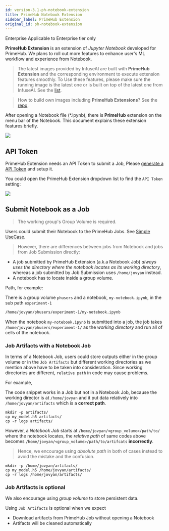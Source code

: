 ```yaml
---
id: version-3.1-ph-notebook-extension
title: PrimeHub Notebook Extension
sidebar_label: PrimeHub Extension
original_id: ph-notebook-extension
---
```


<div class="ee-only tooltip">Enterprise
  <span class="tooltiptext">Applicable to Enterprise tier only</span>
</div>

**PrimeHub Extension** is an extension of *Jupyter Notebook* developed for PrimeHub. We plans to roll out more features to enhance user's ML workflow and experience from Notebook.


>The latest images provided by InfuseAI are built with **PrimeHub Extension** and the corresponding environment to execute extension features smoothly. To Use these features, please make sure the running image is the latest one or is built on top of the latest one from InfuseAI. See the [list](guide_manual/images-list).

> How to build own images including **PrimeHub Extensions**? See the [repo](https://github.com/InfuseAI/primehub-job/tree/master/jupyterlab_primehub).

After opening a Notebook file (*.ipynb), there is **PrimeHub** extension on the menu bar of the Notebook. This document explains these extension features briefly.

![](assets/ph-extension-menu.png)


## API Token

PrimeHub Extension needs an API Token to submit a Job, Please [generate a API Token](tasks/api-token) and setup it.

You could open the PrimeHub Extension dropdown list to find the `API Token` setting:

![](assets/ph-extension-token.png)


## Submit Notebook as a Job

>The working group's Group Volume is required.

Users could submit their Notebook to the PrimeHub Jobs. See [Simple UseCase](notebook-as-job).

>However, there are differences between jobs from Notebook and jobs from Job Submission directly:

* A job submitted by PrimeHub Extension (a.k.a Notebook Job) *always uses the directory where the notebook locates as its working directory*, whereas a job submitted by Job Submission uses `/home/jovyan` instead.
* A notebook has to locate inside a group volume.

Path, for example:

There is a group volume `phusers` and a notebook, `my-notebook.ipynb`, in the sub path `experiment-1`

```bash
/home/jovyan/phusers/experiment-1/my-notebook.ipynb
```

When the notebook `my-notebook.ipynb` is submitted into a job, the job takes `/home/jovyan/phusers/experiment-1/` as the *working directory* and run all of cells of the notebook.

### Job Artifacts with a Notebook Job

In terms of a Notebook Job, users could store outputs either in the group volume or in the `Job Artifacts` but different working directories as we mention above have to be taken into consideration. Since working directories are different, `relative path` in code may cause problems.

For example,

The code snippet works in a Job but not in a Notebook Job, because the working director is at `/home/jovyan` and it put data relatively into `/home/jovyan/artifacts` which is a **correct path**.

```
mkdir -p artifacts/
cp my_model.h5 artifacts/
cp -r logs artifacts/
```

However, a *Notebook Job* starts at `/home/jovyan/<group_volume>/path/to/` where the notebook locates, the *relative path* of same codes above becomes `/home/jovyan/<group_volume>/path/to/artifcats` **incorrectly**. 

>Hence, we encourage using *absolute path* in both of cases instead to avoid the mistake and the confusion.

```
mkdir -p /home/jovyan/artifacts/
cp my_model.h5 /home/jovyan/artifacts/
cp -r logs /home/jovyan/artifacts/
```

### Job Artifacts is optional

We also encourage using *group volume* to store persistent data.

Using `Job Artifacts` is optional when we expect

* Download artifacts from PrimeHub Job without opening a Notebook
* Artifacts will be cleaned automatically